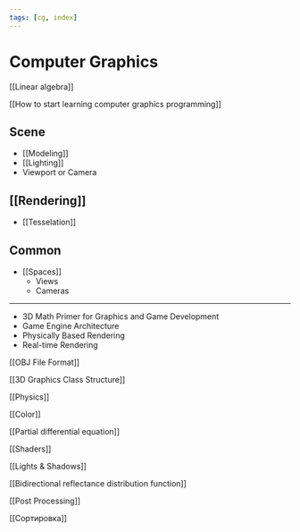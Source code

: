 ```yaml
---
tags: [cg, index]
---
```


# Computer Graphics

[[Linear algebra]]

[[How to start learning computer graphics programming]]

## Scene

- [[Modeling]]
- [[Lighting]]
- Viewport or Camera

## [[Rendering]]

- [[Tesselation]]

## Common

<!--
- [[Linear transformations]]
-->
- [[Spaces]]
  - Views
  - Cameras

---

- 3D Math Primer for Graphics and Game Development
- Game Engine Architecture
- Physically Based Rendering
- Real-time Rendering

<!--
- [[3D Graphics Class Structure]]
- [[Shaders]]
- [[Mathematics (CG)]]
- [[Mathematics (CG)|Mathematics]]
- [[Color]]
- [[Animation]]
- [[Physics (CG)|Physics]]
- Particle systems
	- [[Partial differential equation]]
- Camera
	- Projection systems
	- Specification
- Post Processing


* Level of detail

Texture mapping
---

* Scene
	* [[Lighting]]
	* Light & Shading
		* Bump-mapping
	* Shadows
	* Reflections & преломление света
	* Camera
* Collision detection

---

* Vertex processing
* Stencil processing
* Pixel processing
* Shading
	* Deferred Shading
* Physics

---

[[Building 3d Render Engine|http://blog.rogach.org/2015/08/how-to-create-your-own-simple-3d-render.html]]

http://fragmentbuffer.com/gpu-performance-for-game-artists/

Растеризация --- это подобие реальной отрисовки (аппроксимация), а трассировка лучей --- это более сложный и более реально выглядящий алгоритм (канонический)

---

* https://people.cs.clemson.edu/~dhouse/courses/405/
* GPU Gems
* GPU Gems 2 - ch 8,14,18,29,30 as pdf
* GPU Gems 3
* Graphics Programming Black Book
* ShaderX series
* DirectX manual (draft) https://user.xmission.com/~legalize/book/download/index.html
* Learning Modern 3D Graphics Programming (draft)
* https://gabrielgambetta.com/computer-graphics-from-scratch/introduction.html
* https://github.com/ElArtista/Bookmarks/blob/28baded3f80941f4c5c848c8dcdae9140666a327/README.md#cg
* https://paroj.github.io/gltut/
* https://sakibsaikia.github.io/graphics/2019/09/10/Deriving-Lambertian-BRDF-From-First-Principles.html
* https://cglearn.codelight.eu/pub/computer-graphics
* http://webglinsights.com/
* http://www.opengl-tutorial.org/
* http://www.realtimerendering.com/resources/shaderx/
* http://ogldev.atspace.co.uk/
* http://www.songho.ca/opengl/index.html
* https://web.archive.org/web/20150225192611/http://www.arcsynthesis.org/gltut/index.html
* https://leanpub.com/introductiontotouchdesigner/
* http://www.realtimerendering.com/index.html#gpu
* https://paroj.github.io/gltut/
* http://pixelshaders.com/
* http://stephaniehurlburt.com/blog/2016/10/28/casual-introduction-to-low-level-graphics-programming
*
- http://immersivemath.com/ila/index.html
- [Essence of linear algebra](https://www.youtube.com/playlist?list=PLZHQObOWTQDPD3MizzM2xVFitgF8hE_ab) 📺
- [The Graphics Codex](http://graphicscodex.com/)

- Fundamentals of Computer Graphics, 3rd Edition. P. Shirley, S. Marschner
- https://www.scratchapixel.com/index.php?redirect

## Applications

- 3D modelling
- 3D rendering
- Animation
- Virtual Reality
- Visualization

- 3D scanning
- Video games
- Cartoons
- Visual effects
- CAD/CAM
- Simulations
- Medical imaging
- Information visuzalization


- RGBD algorithms
- visual SLAM
- sensor calibration
- multi-view geometry
- tracking and pose estimation

- python3
- numpy
- tensorflow
- pytorch

## 2D

- Vector, Raster & Fractal

### 3D

- Polygonal & Voxel


## Map

### Approximation
- Gaussian distribution
- Quadratic curves
- Quadric surfaces
- Polynomials

### Containment
Containment of point sets by rectangles, boxes, capsules, cylinders, ellipses, ellipsoids, lozenges, spheres

### Curves

### Distance
Between pairs of objects of type point, segment, ray, line, trangle, ellipse ,ellipsoid, quardratic curve, quadric surface

### Geometry

### Graphics
- Scene graph management
	- Tree structures
	- Internal nodes
	- Leaf nodes
	- Point and particle primitives
	- Line primitives
	- Triangle primitives
	- Surface primitives
	- Bounding spheres
- Render state
	- Alpha blending
	- Dithering
	- Fog
	- Lighting
	- Materials
	- Shading
	- Texturing
	- Multitexturing
	- Wireframe
	- Z-buffering
- High-level effects
	- Bump maps
	- Gloss maps
	- Planar reflection
	- Planar shadows
	- Projected textures
- Vertex and pixel shader infrastracture
- Camera and view frustrum
- Animation (key frame, inverse kinematics, skin and bones, morphing, points and particles)
- Level of detail (LOD)
	- Discrete, continuous, billboards
- Sorting (BSP trees, portals)
- Terrain (continuous level of detail)

### Image analysis
- 2D and 3D image analysis and processing
- Level curve extraction from 2D images
- Level surface extraction from 3D images

### Interpolation
- Akima
- Bilinear
- Bicubic
- B-spline
- Piece-wise quadratic
- Spherical
- Thin plate splines
- Trilinear
- Tricubic
- Vector field
- Scattered data interpolation (Delaunay triangulation/tetrahedralization)


### Intersection
- Test queries (does it exist? what is the set?)

### Math
- Points
- Vectors
- Matrices
- Quarternions
- Polynomials
- Fast function evaluation

### Meshes
- Imlementations of vertex/edge/triangle tables

### Physics

### Surfaces

-   Agent
-   ASDF ASF
-   Atmospheric model
-   Barycentric coordinates
-   Basis function
-   Beer's Law
-   [Bernstein polynomial](https://graphics.fandom.com/wiki/Bernstein_polynomial "Bernstein polynomial")
-   Bezier curve
-   Bias
-   Binormal
-   BRDF
-   Bresenham
-   Butterfly subdivision
-   Catmull-Clark subdivision
-   Catmull-Rom spline
-   Caustics
-   Clipping plane
-   Color quantization
-   Color space
-   Compositing
-   Continuity
-   Convex hull
-   Convolution
-   Cornell box
-   DCT
-   Diffuse
-   DirectX
-   Dirichlet tesselation
-   Dithering
-   Euler angles Euler rotation
-   Eurographics
-   Fermat's principle
-   FFT
-   Flux
-   Fovea
-   Frenet frame
-   Fresnel coefficient
-   Gamut
-   Glossy
-   GPU Graphics Processing Unit
-   Helmholtz' reciprocity principle
-   Hidden surface
-   Homogeneous coordinates
-   ICA
-   Illuminant
-   Image filtering
-   Image
-   Immersion
-   Implicit surface
-   Irradiance
-   kd-tree
-   Kerning
-   Kinematics
-   Knot vector
-   Kochanek-Bartlet spline
-   L-system
-   [Lambert](https://graphics.fandom.com/wiki/Lambert "Lambert")
-   Lanczos filter
-   [LERP](https://graphics.fandom.com/wiki/LERP "LERP")
-   Lighting model
-   Line
-   Loop subdivision
-   Lumel
-   Marching cubes
-   Metamer
-   Minkowski distance
-   Modeling
-   Monte Carlo estimation
-   Motion synthesis
-   Multiple buffering Double buffering
-   Normal
-   Normal
-   NPR Non-photorealistic rendering
-   NTSC
-   NURBS
-   [Nyquist frequency](https://graphics.fandom.com/wiki/Nyquist_frequency "Nyquist frequency")
-   Octree
-   Opacity
-   PAL
-   Parametric surface
-   Participating media
-   PCA
-   [Phong shading model](https://graphics.fandom.com/wiki/Phong_shading_model "Phong shading model")
-   Photometry
-   Point spread function
-   Polarization
-   Projection
-   Projective geometry
-   Radiometry
-   Raster display
-   Reflection
-   Refresh rate
-   Rendering equation
-   Rendering pipeline
-   ROAM
-   Shader
-   Shading model
-   Siggraph
-   Simulation
-   Sinc function
-   SLERP
-   Snell's Law
-   Spectrum
-   Specular
-   Spline curve
-   Subdivision
-   [Texel](https://graphics.fandom.com/wiki/Texel "Texel")
-   Text
-   Translation
-   Vector display
-   Vector space
-   Virtual reality
-   [Voxel](https://graphics.fandom.com/wiki/Voxel "Voxel")

https://paroj.github.io/gltut/index.html

http://www.euclideanspace.com/
https://www.youtube.com/playlist?list=PL7wAPgl1JVvUEb0dIygHzO4698tmcwLk9
https://www.realtimerendering.com/portal.html
http://svenandersson.se/
http://svenandersson.se/2014/realtime-rendering-blogs.html

https://github.com/zheng95z/fun-with-computer-graphics
https://alain.xyz/
https://csjourney.com/awesome-computer-graphics-resources/
https://github.com/ssloy/tinyrenderer
https://learnopengl.com/
https://www.iquilezles.org/index.html
https://bartwronski.com/articles-blog-posts-index/#audio
http://www.adriancourreges.com/projects/
http://madebyevan.com/
http://www.songho.ca/math/index.html
- [GPU Gems](https://developer.nvidia.com/gpugems/gpugems/contributors)
- [open.gl](https://open.gl)
- http://erich.realtimerendering.com
- :mark[video] [TheCherno](https://www.youtube.com/channel/UCQ-W1KE9EYfdxhL6S4twUNw)
- :mark[video] [Inigo Quilzez](https://www.youtube.com/user/mari1234mari)
- [A trip through the Graphics Pipeline 2011](https://fgiesen.wordpress.com/2011/07/09/a-trip-through-the-graphics-pipeline-2011-index/)
- [Game Developer roadmap](https://github.com/miloyip/game-programmer)
- https://telegra.ph/Poleznye-resursy-11-08
- https://gist.github.com/dmnsgn/76878ba6903cf15789b712464875cfdc
-->



[[OBJ File Format]]

[[3D Graphics Class Structure]]


[[Physics]]

[[Color]]

[[Partial differential equation]]

[[Shaders]]

[[Lights & Shadows]]

[[Bidirectional reflectance distribution function]]


[[Post Processing]]


[[Сортировка]]